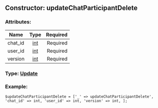 ## Constructor: updateChatParticipantDelete  

### Attributes:

| Name     |    Type       | Required |
|----------|:-------------:|---------:|
|chat\_id|[int](../types/int.md) | Required|
|user\_id|[int](../types/int.md) | Required|
|version|[int](../types/int.md) | Required|


### Type: [Update](../types/Update.md)

### Example:


```
$updateChatParticipantDelete = ['_' => updateChatParticipantDelete', 'chat_id' => int, 'user_id' => int, 'version' => int, ];
```